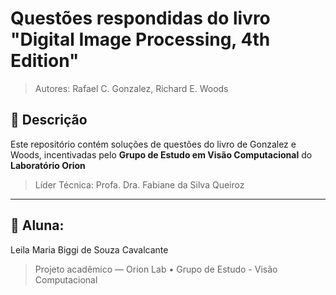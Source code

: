 # Questões respondidas do livro "Digital Image Processing, 4th Edition"
> Autores: Rafael C. Gonzalez, Richard E. Woods

## 📌 Descrição

Este repositório contém soluções de questões do livro de Gonzalez e Woods, incentivadas pelo **Grupo de Estudo em Visão Computacional** do **Laboratório Orion**
> Líder Técnica: Profa. Dra. Fabiane da Silva Queiroz
---

## 👥 Aluna:
Leila Maria Biggi de Souza Cavalcante

> Projeto acadêmico — Orion Lab • Grupo de Estudo - Visão Computacional
